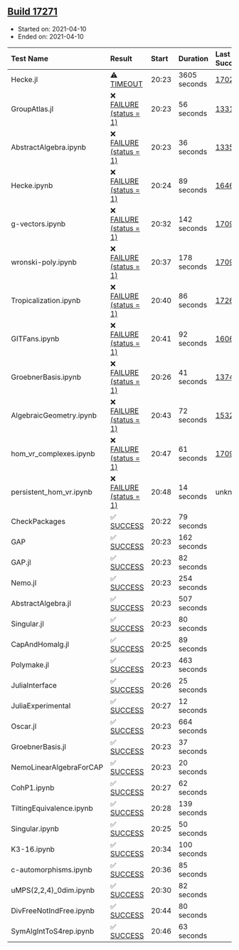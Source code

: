## [Build 17271](https://oscarci.mathematik.uni-kl.de/job/oscar/17271/)

* Started on: 2021-04-10
* Ended on: 2021-04-10

| Test Name    | Result | Start | Duration | Last Success | First Failure |
|:-------------|:-------|:------|:---------|:-------------|:--------------|
| Hecke.jl | ⚠ [TIMEOUT](https://oscarci.mathematik.uni-kl.de/job/oscar/17271/artifact/logs/build-17271/Hecke.jl.log) | 20:23 | 3605 seconds | [17022](https://oscarci.mathematik.uni-kl.de/job/oscar/17022/) | [17023](https://oscarci.mathematik.uni-kl.de/job/oscar/17023/) |
| GroupAtlas.jl | ❌ [FAILURE (status = 1)](https://oscarci.mathematik.uni-kl.de/job/oscar/17271/artifact/logs/build-17271/GroupAtlas.jl.log) | 20:23 | 56 seconds | [13311](https://oscarci.mathematik.uni-kl.de/job/oscar/13311/) | [13312](https://oscarci.mathematik.uni-kl.de/job/oscar/13312/) |
| AbstractAlgebra.ipynb | ❌ [FAILURE (status = 1)](https://oscarci.mathematik.uni-kl.de/job/oscar/17271/artifact/logs/build-17271/AbstractAlgebra.ipynb.log) | 20:23 | 36 seconds | [13355](https://oscarci.mathematik.uni-kl.de/job/oscar/13355/) | [13356](https://oscarci.mathematik.uni-kl.de/job/oscar/13356/) |
| Hecke.ipynb | ❌ [FAILURE (status = 1)](https://oscarci.mathematik.uni-kl.de/job/oscar/17271/artifact/logs/build-17271/Hecke.ipynb.log) | 20:24 | 89 seconds | [16463](https://oscarci.mathematik.uni-kl.de/job/oscar/16463/) | [16464](https://oscarci.mathematik.uni-kl.de/job/oscar/16464/) |
| g-vectors.ipynb | ❌ [FAILURE (status = 1)](https://oscarci.mathematik.uni-kl.de/job/oscar/17271/artifact/logs/build-17271/g-vectors.ipynb.log) | 20:32 | 142 seconds | [17099](https://oscarci.mathematik.uni-kl.de/job/oscar/17099/) | [17100](https://oscarci.mathematik.uni-kl.de/job/oscar/17100/) |
| wronski-poly.ipynb | ❌ [FAILURE (status = 1)](https://oscarci.mathematik.uni-kl.de/job/oscar/17271/artifact/logs/build-17271/wronski-poly.ipynb.log) | 20:37 | 178 seconds | [17098](https://oscarci.mathematik.uni-kl.de/job/oscar/17098/) | [17099](https://oscarci.mathematik.uni-kl.de/job/oscar/17099/) |
| Tropicalization.ipynb | ❌ [FAILURE (status = 1)](https://oscarci.mathematik.uni-kl.de/job/oscar/17271/artifact/logs/build-17271/Tropicalization.ipynb.log) | 20:40 | 86 seconds | [17269](https://oscarci.mathematik.uni-kl.de/job/oscar/17269/) | [17270](https://oscarci.mathematik.uni-kl.de/job/oscar/17270/) |
| GITFans.ipynb | ❌ [FAILURE (status = 1)](https://oscarci.mathematik.uni-kl.de/job/oscar/17271/artifact/logs/build-17271/GITFans.ipynb.log) | 20:41 | 92 seconds | [16068](https://oscarci.mathematik.uni-kl.de/job/oscar/16068/) | [16069](https://oscarci.mathematik.uni-kl.de/job/oscar/16069/) |
| GroebnerBasis.ipynb | ❌ [FAILURE (status = 1)](https://oscarci.mathematik.uni-kl.de/job/oscar/17271/artifact/logs/build-17271/GroebnerBasis.ipynb.log) | 20:26 | 41 seconds | [13748](https://oscarci.mathematik.uni-kl.de/job/oscar/13748/) | [13749](https://oscarci.mathematik.uni-kl.de/job/oscar/13749/) |
| AlgebraicGeometry.ipynb | ❌ [FAILURE (status = 1)](https://oscarci.mathematik.uni-kl.de/job/oscar/17271/artifact/logs/build-17271/AlgebraicGeometry.ipynb.log) | 20:43 | 72 seconds | [15322](https://oscarci.mathematik.uni-kl.de/job/oscar/15322/) | [15323](https://oscarci.mathematik.uni-kl.de/job/oscar/15323/) |
| hom_vr_complexes.ipynb | ❌ [FAILURE (status = 1)](https://oscarci.mathematik.uni-kl.de/job/oscar/17271/artifact/logs/build-17271/hom_vr_complexes.ipynb.log) | 20:47 | 61 seconds | [17099](https://oscarci.mathematik.uni-kl.de/job/oscar/17099/) | [17100](https://oscarci.mathematik.uni-kl.de/job/oscar/17100/) |
| persistent_hom_vr.ipynb | ❌ [FAILURE (status = 1)](https://oscarci.mathematik.uni-kl.de/job/oscar/17271/artifact/logs/build-17271/persistent_hom_vr.ipynb.log) | 20:48 | 14 seconds | unknown | unknown |
| CheckPackages | ✅ [SUCCESS](https://oscarci.mathematik.uni-kl.de/job/oscar/17271/artifact/logs/build-17271/CheckPackages.log) | 20:22 | 79 seconds |  |  |
| GAP | ✅ [SUCCESS](https://oscarci.mathematik.uni-kl.de/job/oscar/17271/artifact/logs/build-17271/GAP.log) | 20:23 | 162 seconds |  |  |
| GAP.jl | ✅ [SUCCESS](https://oscarci.mathematik.uni-kl.de/job/oscar/17271/artifact/logs/build-17271/GAP.jl.log) | 20:23 | 82 seconds |  |  |
| Nemo.jl | ✅ [SUCCESS](https://oscarci.mathematik.uni-kl.de/job/oscar/17271/artifact/logs/build-17271/Nemo.jl.log) | 20:23 | 254 seconds |  |  |
| AbstractAlgebra.jl | ✅ [SUCCESS](https://oscarci.mathematik.uni-kl.de/job/oscar/17271/artifact/logs/build-17271/AbstractAlgebra.jl.log) | 20:23 | 507 seconds |  |  |
| Singular.jl | ✅ [SUCCESS](https://oscarci.mathematik.uni-kl.de/job/oscar/17271/artifact/logs/build-17271/Singular.jl.log) | 20:23 | 80 seconds |  |  |
| CapAndHomalg.jl | ✅ [SUCCESS](https://oscarci.mathematik.uni-kl.de/job/oscar/17271/artifact/logs/build-17271/CapAndHomalg.jl.log) | 20:25 | 89 seconds |  |  |
| Polymake.jl | ✅ [SUCCESS](https://oscarci.mathematik.uni-kl.de/job/oscar/17271/artifact/logs/build-17271/Polymake.jl.log) | 20:23 | 463 seconds |  |  |
| JuliaInterface | ✅ [SUCCESS](https://oscarci.mathematik.uni-kl.de/job/oscar/17271/artifact/logs/build-17271/JuliaInterface.log) | 20:26 | 25 seconds |  |  |
| JuliaExperimental | ✅ [SUCCESS](https://oscarci.mathematik.uni-kl.de/job/oscar/17271/artifact/logs/build-17271/JuliaExperimental.log) | 20:27 | 12 seconds |  |  |
| Oscar.jl | ✅ [SUCCESS](https://oscarci.mathematik.uni-kl.de/job/oscar/17271/artifact/logs/build-17271/Oscar.jl.log) | 20:23 | 664 seconds |  |  |
| GroebnerBasis.jl | ✅ [SUCCESS](https://oscarci.mathematik.uni-kl.de/job/oscar/17271/artifact/logs/build-17271/GroebnerBasis.jl.log) | 20:23 | 37 seconds |  |  |
| NemoLinearAlgebraForCAP | ✅ [SUCCESS](https://oscarci.mathematik.uni-kl.de/job/oscar/17271/artifact/logs/build-17271/NemoLinearAlgebraForCAP.log) | 20:23 | 20 seconds |  |  |
| CohP1.ipynb | ✅ [SUCCESS](https://oscarci.mathematik.uni-kl.de/job/oscar/17271/artifact/logs/build-17271/CohP1.ipynb.log) | 20:27 | 62 seconds |  |  |
| TiltingEquivalence.ipynb | ✅ [SUCCESS](https://oscarci.mathematik.uni-kl.de/job/oscar/17271/artifact/logs/build-17271/TiltingEquivalence.ipynb.log) | 20:28 | 139 seconds |  |  |
| Singular.ipynb | ✅ [SUCCESS](https://oscarci.mathematik.uni-kl.de/job/oscar/17271/artifact/logs/build-17271/Singular.ipynb.log) | 20:25 | 50 seconds |  |  |
| K3-16.ipynb | ✅ [SUCCESS](https://oscarci.mathematik.uni-kl.de/job/oscar/17271/artifact/logs/build-17271/K3-16.ipynb.log) | 20:34 | 100 seconds |  |  |
| c-automorphisms.ipynb | ✅ [SUCCESS](https://oscarci.mathematik.uni-kl.de/job/oscar/17271/artifact/logs/build-17271/c-automorphisms.ipynb.log) | 20:36 | 85 seconds |  |  |
| uMPS(2,2,4)_0dim.ipynb | ✅ [SUCCESS](https://oscarci.mathematik.uni-kl.de/job/oscar/17271/artifact/logs/build-17271/uMPS-2-2-4-_0dim.ipynb.log) | 20:30 | 82 seconds |  |  |
| DivFreeNotIndFree.ipynb | ✅ [SUCCESS](https://oscarci.mathematik.uni-kl.de/job/oscar/17271/artifact/logs/build-17271/DivFreeNotIndFree.ipynb.log) | 20:44 | 80 seconds |  |  |
| SymAlgIntToS4rep.ipynb | ✅ [SUCCESS](https://oscarci.mathematik.uni-kl.de/job/oscar/17271/artifact/logs/build-17271/SymAlgIntToS4rep.ipynb.log) | 20:46 | 63 seconds |  |  |
